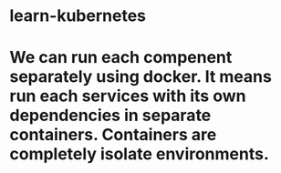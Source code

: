 # learn-kubernetes
# We can run each compenent separately using docker. It means run each services with its own dependencies in separate containers. Containers are completely isolate environments. 
